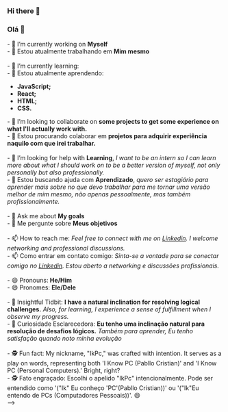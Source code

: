 ### Hi there 👋
### Olá 👋

<div>
  - 🔭 I’m currently working on <b>Myself</b><br />
  - 🔭 Estou atualmente trabalhando em <b>Mim mesmo</b><br />
</div><br />
<div>
  - 🌱 I’m currently learning: <br />
  - 🌱 Estou atualmente aprendendo: <br />
</div>
<ul>
  <b>
    <li>JavaScript;</li>
    <li>React;</li>
    <li>HTML;</li>
    <li>CSS.</li>
  </b>
</ul>
- 👯 I’m looking to collaborate on <b>some projects to get some experience on what I'll actually work with.</b><br />
- 👯 Estou procurando colaborar em <b>projetos para adquirir experiência naquilo com que irei trabalhar.</b><br /><br />
- 🤔 I’m looking for help with <b>Learning</b>, <i>I want to be an intern so I can learn more about what I should work on to be a better version of myself, not only personally but also professionally.</i><br />
- 🤔 Estou buscando ajuda com <b>Aprendizado</b>, <i>quero ser estagiário para aprender mais sobre no que devo trabalhar para me tornar uma versão melhor de mim mesmo, não apenas pessoalmente, mas também profissionalmente.</i><br /><br />
- 💬 Ask me about <b>My goals</b><br />
- 💬 Me pergunte sobre <b>Meus objetivos</b><br /><br />
- 📫 How to reach me: <i>Feel free to connect with me on <a href="https://www.linkedin.com/in/pabllo-cristian-ferreira-de-lima-712b5224b/"><u>Linkedin</u></a>. I welcome networking and professional discussions.</i><br />
- 📫 Como entrar em contato comigo: <i>Sinta-se a vontade para se conectar comigo no <a href="https://www.linkedin.com/in/pabllo-cristian-ferreira-de-lima-712b5224b/"><u>Linkedin</u></a>. Estou aberto a networking e discussões profissionais.</i><br /><br />
- 😄 Pronouns: <b>He/Him</b><br />
- 😄 Pronomes: <b>Ele/Dele</b><br /><br />
- 🚀 Insightful Tidbit: <b>I have a natural inclination for resolving logical challenges.</b> <i>Also, for learning, I experience a sense of fulfillment when I observe my progress.</i><br />
- 🚀 Curiosidade Esclarecedora: <b>Eu tenho uma inclinação natural para resolução de desafios lógicos.</b> <i>Também para aprender, Eu tenho satisfação quando noto minha evolução</i><br /><br />
- 🕵️ Fun fact: My nickname, "IkPc," was crafted with intention. It serves as a play on words, representing both 'I Know PC (Pabllo Cristian)' and 'I Know PC (Personal Computers).' Bright, right?<br />
- 🕵️ Fato engraçado: Escolhi o apelido "IkPc" intencionalmente. Pode ser entendido como '("Ik" Eu conheço 'PC'(Pabllo Cristian))' ou '("Ik"Eu entendo de PCs (Computadores Pessoais))'. 😄<br />
-->
